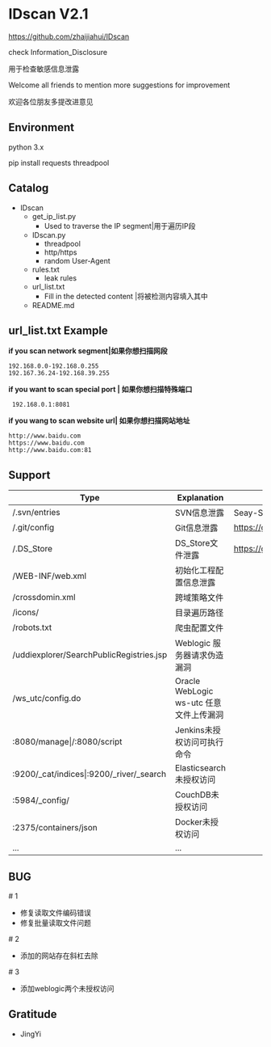 # IDscan V2.1



https://github.com/zhaijiahui/IDscan

check Information_Disclosure

用于检查敏感信息泄露

Welcome all friends to mention more suggestions for improvement

欢迎各位朋友多提改进意见



## Environment

python 3.x

pip install requests threadpool



## Catalog

- IDscan
	- get_ip_list.py
		- Used to traverse the IP segment|用于遍历IP段
	- IDscan.py
		- threadpool
		- http/https
		- random User-Agent
	- rules.txt
		- leak rules
	- url_list.txt
		- Fill in the detected content |将被检测内容填入其中
	- README.md
	



## url_list.txt Example

**if you scan network segment|如果你想扫描网段**

```
192.168.0.0-192.168.0.255
192.167.36.24-192.168.39.255
```

**if you want to scan special port | 如果你想扫描特殊端口**

``` 192.168.0.1:8081```

**if you wang to scan website url| 如果你想扫描网站地址**

```
http://www.baidu.com
https://www.baidu.com
http://www.baidu.com:81
```




## Support



| Type             | Explanation        | Exp                                      |
| ---------------- | ------------------ | ---------------------------------------- |
| /.svn/entries    | SVN信息泄露        | Seay-Svn源代码泄露漏洞利用工具   |
| /.git/config     | Git信息泄露        | https://github.com/lijiejie/GitHack      |
| /.DS_Store       | DS_Store文件泄露   | https://github.com/lijiejie/ds_store_exp |
| /WEB-INF/web.xml | 初始化工程配置信息泄露 |   |
| /crossdomin.xml  | 跨域策略文件       |     |
| /icons/          | 目录遍历路径       |       |
| /robots.txt      | 爬虫配置文件           |                    |
| /uddiexplorer/SearchPublicRegistries.jsp|Weblogic 服务器请求伪造漏洞||
| /ws_utc/config.do|Oracle WebLogic ws-utc 任意文件上传漏洞||
| :8080/manage\|/:8080/script | Jenkins未授权访问可执行命令 | |
| :9200/_cat/indices\|:9200/\_river/_search | Elasticsearch未授权访问 | |
| :5984/_config/ | CouchDB未授权访问 | |
| :2375/containers/json | Docker未授权访问 | |
| ...              | ...                |     |



## BUG

\# 1

+ 修复读取文件编码错误
+ 修复批量读取文件问题

\# 2

+ 添加的网站存在斜杠去除

\# 3

+ 添加weblogic两个未授权访问




## Gratitude

- JingYi